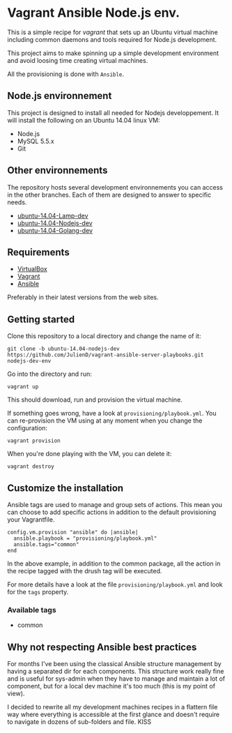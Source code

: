 # Vagrant Ansible Node.js env.

This is a simple recipe for *vagrant* that sets up an Ubuntu virtual machine including common daemons and tools required for Node.js development.

This project aims to make spinning up a simple development environment and avoid loosing time creating virtual machines.

All the provisioning is done with `Ansible`.

## Node.js environnement

This project is designed to install all needed for Nodejs developpement.
It will install the following on an Ubuntu 14.04 linux VM:

- Node.js
- MySQL 5.5.x
- Git

## Other environnements

The repository hosts several development environnements you can access in the other branches. Each of them are designed to answer to specific needs.

- [ubuntu-14.04-Lamp-dev](https://github.com/JulienD/vagrant-ansible-server-playbooks/tree/ubuntu-14.04-lamp-dev)
- [ubuntu-14.04-Nodejs-dev](https://github.com/JulienD/vagrant-ansible-server-playbooks/tree/ubuntu-14.04-nodejs-dev)
- [ubuntu-14.04-Golang-dev](https://github.com/JulienD/vagrant-ansible-server-playbooks/tree/ubuntu-14.04-go-dev)

## Requirements

- [VirtualBox](https://www.virtualbox.org/)
- [Vagrant](http://www.vagrantup.com/)
- [Ansible](http://docs.ansible.com/intro_installation.html#getting-ansible)

Preferably in their latest versions from the web sites.

## Getting started

Clone this repository to a local directory and change the name of it:

    git clone -b ubuntu-14.04-nodejs-dev https://github.com/JulienD/vagrant-ansible-server-playbooks.git nodejs-dev-env

Go into the directory and run:

    vagrant up

This should download, run and provision the virtual machine.

If something goes wrong, have a look at `provisioning/playbook.yml`. You can re-provision the VM using at any moment when you change the configuration:

    vagrant provision

When you're done playing with the VM, you can delete it:

    vagrant destroy

## Customize the installation

Ansible tags are used to manage and group sets of actions. This mean you can choose to add specific actions in addition to the default provisioning your Vagrantfile.

    config.vm.provision "ansible" do |ansible|
      ansible.playbook = "provisioning/playbook.yml"
      ansible.tags="common"
    end

In the above example, in addition to the common package, all the action in the recipe tagged with the drush tag will be executed.

For more details have a look at the file `provisioning/playbook.yml` and look for the `tags` property.

### Available tags

- common

## Why not respecting Ansible best practices

For months I've been using the classical Ansible structure management by having a separated dir for each components. This structure work really fine and is useful for sys-admin when they have to manage and maintain a lot of component, but for a local dev machine it's too much (this is my point of view).

I decided to rewrite all my development machines recipes in a flattern file way where everything is accessible at the first glance and doesn't require to navigate in dozens of sub-folders and file. KISS
